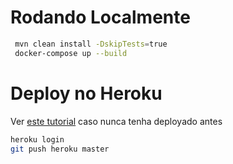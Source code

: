 # Rodando Localmente

```bash
 mvn clean install -DskipTests=true
 docker-compose up --build
```

# Deploy no Heroku

Ver [este tutorial](https://devcenter.heroku.com/articles/deploying-spring-boot-apps-to-heroku)
caso nunca tenha deployado antes

```bash
heroku login
git push heroku master
```